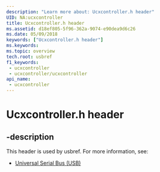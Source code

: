 ```yaml
---
description: "Learn more about: Ucxcontroller.h header"
UID: NA:ucxcontroller
title: Ucxcontroller.h header
ms.assetid: d18ef805-5f96-362a-9074-e90dea9d6c26
ms.date: 05/09/2018
keywords: ["Ucxcontroller.h header"]
ms.keywords: 
ms.topic: overview
tech.root: usbref
f1_keywords:
 - ucxcontroller
 - ucxcontroller/ucxcontroller
api_name:
 - ucxcontroller
---
```


# Ucxcontroller.h header


## -description

This header is used by usbref. For more information, see:

- [Universal Serial Bus (USB)](../_usbref/index.md)

